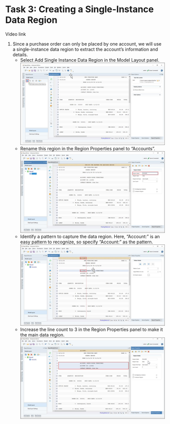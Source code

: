 # Task 3: Creating a Single-Instance Data Region #

Video link

1. Since a purchase order can only be placed by one account, we will use a single-instance data region to extract the account’s information and details.                       
    +  Select Add Single Instance Data Region in the Model Layout panel. 
![alt image](https://github.com/Raghukashyap1143/Astera-s-lab/blob/main/LabguideBhav/2.png?raw=true)
    +   Rename this region in the Region Properties panel to “Accounts”.
![alt image](https://github.com/Raghukashyap1143/Astera-s-lab/blob/main/LabguideBhav/3.png?raw=true)
    +   Identify a pattern to capture the data region. Here, “Account:” is an easy pattern to recognize, so specify “Account:” as the pattern.
![alt image](https://github.com/Raghukashyap1143/Astera-s-lab/blob/main/LabguideBhav/4.png?raw=true)
    +   Increase the line count to 3 in the Region Properties panel to make it the main data region.
![alt image](https://github.com/Raghukashyap1143/Astera-s-lab/blob/main/LabguideBhav/5.png?raw=true)
